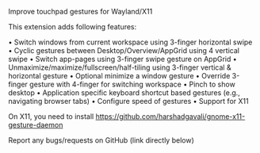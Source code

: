 Improve touchpad gestures for Wayland/X11

This extension adds following features:

• Switch windows from current workspace using 3-finger horizontal swipe
• Cyclic gestures between Desktop/Overview/AppGrid using 4 vertical swipe
• Switch app-pages using 3-finger swipe gesture on AppGrid
• Unmaximize/maximize/fullscreen/half-tiling using 3-finger vertical & horizontal gesture
• Optional minimize a window gesture
• Override 3-finger gesture with 4-finger for switching workspace
• Pinch to show desktop
• Application specific keyboard shortcut based gestures (e.g., navigating browser tabs)
• Configure speed of gestures
• Support for X11
   
On X11, you need to install https://github.com/harshadgavali/gnome-x11-gesture-daemon

Report any bugs/requests on GitHub (link directly below)
